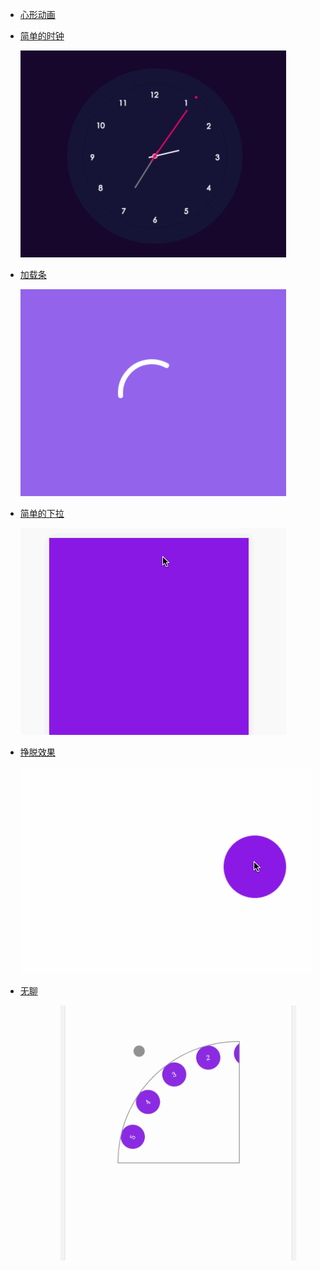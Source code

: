 - [心形动画](http://codepen.io/AliasT/pen/akgVxZ)

- [简单的时钟](http://codepen.io/AliasT/pen/NALqNm)

  ![](gifs/timer.gif)

- [加载条](http://codepen.io/AliasT/pen/VjGrBd)

  ![](gifs/loader-1.gif)

- [简单的下拉](待建)

  ![](gifs/pull.gif)

- [挣脱效果](http://codepen.io/AliasT/pen/wWObvK)

  ![](gifs/pin.gif)

- [无聊](#)

  ![](gifs/circle-nav.gif)
